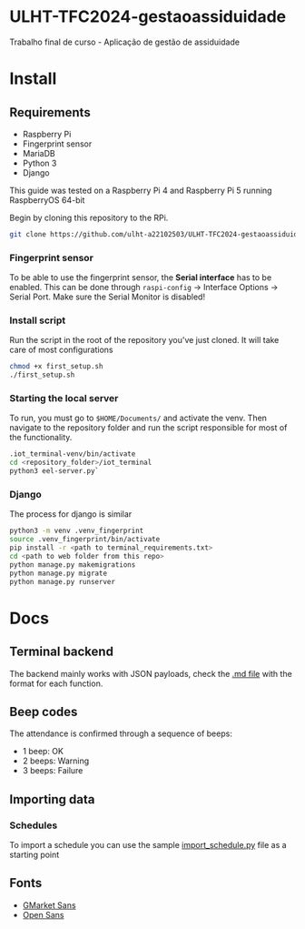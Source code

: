 # ULHT-TFC2024-gestaoassiduidade

Trabalho final de curso - Aplicação de gestão de assiduidade

# Install

## Requirements

- Raspberry Pi
- Fingerprint sensor
- MariaDB
- Python 3
- Django

This guide was tested on a Raspberry Pi 4 and Raspberry Pi 5 running RaspberryOS 64-bit

Begin by cloning this repository to the RPi.

```bash
git clone https://github.com/ulht-a22102503/ULHT-TFC2024-gestaoassiduidade.git
```

### Fingerprint sensor

To be able to use the fingerprint sensor, the **Serial interface** has to be enabled. This can be done through `raspi-config` -> Interface Options -> Serial Port. Make sure the Serial Monitor is disabled!

### Install script

Run the script in the root of the repository you've just cloned. It will take care of most configurations

```bash
chmod +x first_setup.sh
./first_setup.sh
```

### Starting the local server

To run, you must go to `$HOME/Documents/` and activate the venv. Then navigate to the repository folder and run the script responsible for most of the functionality.

```bash
.iot_terminal-venv/bin/activate
cd <repository_folder>/iot_terminal
python3 eel-server.py`
```

### Django

The process for django is similar

```bash
python3 -m venv .venv_fingerprint
source .venv_fingerprint/bin/activate
pip install -r <path to terminal_requirements.txt>
cd <path to web folder from this repo>
python manage.py makemigrations
python manage.py migrate
python manage.py runserver
```

# Docs

## Terminal backend

The backend mainly works with JSON payloads, check the [.md file](/iot_terminal/payload_format.md) with the format for each function.

## Beep codes

The attendance is confirmed through a sequence of beeps:

- 1 beep: OK
- 2 beeps: Warning
- 3 beeps: Failure

## Importing data

### Schedules

To import a schedule you can use the sample [import_schedule.py](/terminal/import_schedule.md) file as a starting point

## Fonts

- [GMarket Sans](https://corp.gmarket.com/fonts/)
- [Open Sans](https://github.com/googlefonts/opensans)
